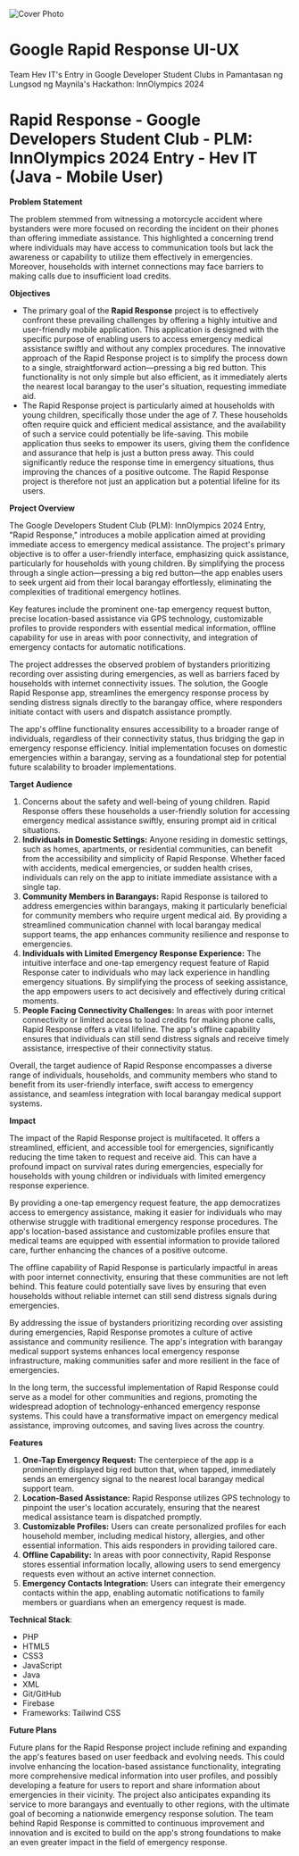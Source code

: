 ![Cover Photo](https://github.com/user-attachments/assets/4bd2894f-4096-4096-afb5-1227a2f11299)
# Google Rapid Response UI-UX
Team Hev IT's Entry in Google Developer Student Clubs in Pamantasan ng Lungsod ng Maynila's Hackathon: InnOlympics 2024

# Rapid Response - Google Developers Student Club - PLM: InnOlympics 2024 Entry - Hev IT (Java - Mobile User)

**Problem Statement**

The problem stemmed from witnessing a motorcycle accident where bystanders were more focused on recording the incident on their phones than offering immediate assistance. This highlighted a concerning trend where individuals may have access to communication tools but lack the awareness or capability to utilize them effectively in emergencies. Moreover, households with internet connections may face barriers to making calls due to insufficient load credits.

**Objectives**

- The primary goal of the **Rapid Response** project is to effectively confront these prevailing challenges by offering a highly intuitive and user-friendly mobile application. This application is designed with the specific purpose of enabling users to access emergency medical assistance swiftly and without any complex procedures. The innovative approach of the Rapid Response project is to simplify the process down to a single, straightforward action—pressing a big red button. This functionality is not only simple but also efficient, as it immediately alerts the nearest local barangay to the user's situation, requesting immediate aid.
- The Rapid Response project is particularly aimed at households with young children, specifically those under the age of 7. These households often require quick and efficient medical assistance, and the availability of such a service could potentially be life-saving. This mobile application thus seeks to empower its users, giving them the confidence and assurance that help is just a button press away. This could significantly reduce the response time in emergency situations, thus improving the chances of a positive outcome. The Rapid Response project is therefore not just an application but a potential lifeline for its users.

**Project Overview**

The Google Developers Student Club (PLM): InnOlympics 2024 Entry, "Rapid Response," introduces a mobile application aimed at providing immediate access to emergency medical assistance. The project's primary objective is to offer a user-friendly interface, emphasizing quick assistance, particularly for households with young children. By simplifying the process through a single action—pressing a big red button—the app enables users to seek urgent aid from their local barangay effortlessly, eliminating the complexities of traditional emergency hotlines.

Key features include the prominent one-tap emergency request button, precise location-based assistance via GPS technology, customizable profiles to provide responders with essential medical information, offline capability for use in areas with poor connectivity, and integration of emergency contacts for automatic notifications.

The project addresses the observed problem of bystanders prioritizing recording over assisting during emergencies, as well as barriers faced by households with internet connectivity issues. The solution, the Google Rapid Response app, streamlines the emergency response process by sending distress signals directly to the barangay office, where responders initiate contact with users and dispatch assistance promptly.

The app's offline functionality ensures accessibility to a broader range of individuals, regardless of their connectivity status, thus bridging the gap in emergency response efficiency. Initial implementation focuses on domestic emergencies within a barangay, serving as a foundational step for potential future scalability to broader implementations.

**Target Audience**

1. Concerns about the safety and well-being of young children. Rapid Response offers these households a user-friendly solution for accessing emergency medical assistance swiftly, ensuring prompt aid in critical situations.
2. **Individuals in Domestic Settings:** Anyone residing in domestic settings, such as homes, apartments, or residential communities, can benefit from the accessibility and simplicity of Rapid Response. Whether faced with accidents, medical emergencies, or sudden health crises, individuals can rely on the app to initiate immediate assistance with a single tap.
3. **Community Members in Barangays:** Rapid Response is tailored to address emergencies within barangays, making it particularly beneficial for community members who require urgent medical aid. By providing a streamlined communication channel with local barangay medical support teams, the app enhances community resilience and response to emergencies.
4. **Individuals with Limited Emergency Response Experience:** The intuitive interface and one-tap emergency request feature of Rapid Response cater to individuals who may lack experience in handling emergency situations. By simplifying the process of seeking assistance, the app empowers users to act decisively and effectively during critical moments.
5. **People Facing Connectivity Challenges:** In areas with poor internet connectivity or limited access to load credits for making phone calls, Rapid Response offers a vital lifeline. The app's offline capability ensures that individuals can still send distress signals and receive timely assistance, irrespective of their connectivity status.

Overall, the target audience of Rapid Response encompasses a diverse range of individuals, households, and community members who stand to benefit from its user-friendly interface, swift access to emergency assistance, and seamless integration with local barangay medical support systems.

**Impact**

The impact of the Rapid Response project is multifaceted. It offers a streamlined, efficient, and accessible tool for emergencies, significantly reducing the time taken to request and receive aid. This can have a profound impact on survival rates during emergencies, especially for households with young children or individuals with limited emergency response experience.

By providing a one-tap emergency request feature, the app democratizes access to emergency assistance, making it easier for individuals who may otherwise struggle with traditional emergency response procedures. The app's location-based assistance and customizable profiles ensure that medical teams are equipped with essential information to provide tailored care, further enhancing the chances of a positive outcome.

The offline capability of Rapid Response is particularly impactful in areas with poor internet connectivity, ensuring that these communities are not left behind. This feature could potentially save lives by ensuring that even households without reliable internet can still send distress signals during emergencies.

By addressing the issue of bystanders prioritizing recording over assisting during emergencies, Rapid Response promotes a culture of active assistance and community resilience. The app's integration with barangay medical support systems enhances local emergency response infrastructure, making communities safer and more resilient in the face of emergencies.

In the long term, the successful implementation of Rapid Response could serve as a model for other communities and regions, promoting the widespread adoption of technology-enhanced emergency response systems. This could have a transformative impact on emergency medical assistance, improving outcomes, and saving lives across the country.

**Features**

1. **One-Tap Emergency Request:** The centerpiece of the app is a prominently displayed big red button that, when tapped, immediately sends an emergency signal to the nearest local barangay medical support team.
2. **Location-Based Assistance:** Rapid Response utilizes GPS technology to pinpoint the user's location accurately, ensuring that the nearest medical assistance team is dispatched promptly.
3. **Customizable Profiles:** Users can create personalized profiles for each household member, including medical history, allergies, and other essential information. This aids responders in providing tailored care.
4. **Offline Capability:** In areas with poor connectivity, Rapid Response stores essential information locally, allowing users to send emergency requests even without an active internet connection.
5. **Emergency Contacts Integration:** Users can integrate their emergency contacts within the app, enabling automatic notifications to family members or guardians when an emergency request is made.

**Technical Stack**:

- PHP
- HTML5
- CSS3
- JavaScript
- Java
- XML
- Git/GitHub
- Firebase
- Frameworks: Tailwind CSS

**Future Plans**

Future plans for the Rapid Response project include refining and expanding the app's features based on user feedback and evolving needs. This could involve enhancing the location-based assistance functionality, integrating more comprehensive medical information into user profiles, and possibly developing a feature for users to report and share information about emergencies in their vicinity. The project also anticipates expanding its service to more barangays and eventually to other regions, with the ultimate goal of becoming a nationwide emergency response solution. The team behind Rapid Response is committed to continuous improvement and innovation and is excited to build on the app's strong foundations to make an even greater impact in the field of emergency response.
